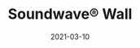 ---
title: "Soundwave® Wall"
description: "Soundwave%AE%20Wall%20is%20the%20largest%20acoustic%20panel%20made%20by%20Offecct%20to%20date%2C%20it%20is%20built%20upon%20the%20existing%20standard%20measures%20set%20by%20Offecct%u2019s%20successful%20acoustic%20panels%20collection%20Soundwave%AE.%0A%0A%u201DSoundwave%AE%20Wall%20stretches%20from%20floor%20to%20ceiling%2C%20it%u2019s%20a%20panel%20that%20is%20a%20part%20of%20the%20architecture%20in%20a%20building%2C%20like%20a%20pre-fabricated%20partition%20wall.%20I%20drew%20my%20inspiration%20from%20the%20way%20some%20interiors%20are%20made%20in%20Japanese%20homes%2C%20with%20walls%20constructed%20by%20long%20wooden%20sticks%20put%20in%20a%20row.%20In%20these%20constructions%20the%20contrast%20between%20light%20and%20shadow%20forms%20a%20beautiful%20continuous%20wave%20which%20makes%20the%20wall%20naturally%20substantial%u201D%2C%20explains%20Christophe%20Pillet.%0A%0A"
image_primary: "img/SOUNDWAVE-WALL-Acoustic-panels-Christophe-Pillet-offecct-59020-11-8849.jpg"
image_secondary: "img/SOUNDWAVE-WALL-Acoustic-panels-Christophe-Pillet-offecct-59020-11-8851.jpg"
href: "https://www.offecct.com/product/soundwave-wall-acoustic-panel/"
tags: 
  - "Offecct"
  - "Acoustic Panels"
designer: "Christophe Pillet"
category: "Acoustic Panels"
subtitle: ""
manufacturer: "Offecct"
slug: "/manufacturers/offecct/acoustic-panels/christophe-pillet-soundwave-wall"
date: "2021-03-10"
---